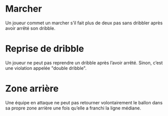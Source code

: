 # Marcher
Un joueur commet un marcher s’il fait plus de deux pas sans dribbler après avoir arrêté son dribble.

# Reprise de dribble
Un joueur ne peut pas reprendre un dribble après l’avoir arrêté. Sinon, c’est une violation appelée "double dribble".

# Zone arrière
Une équipe en attaque ne peut pas retourner volontairement le ballon dans sa propre zone arrière une fois qu’elle a franchi la ligne médiane.
